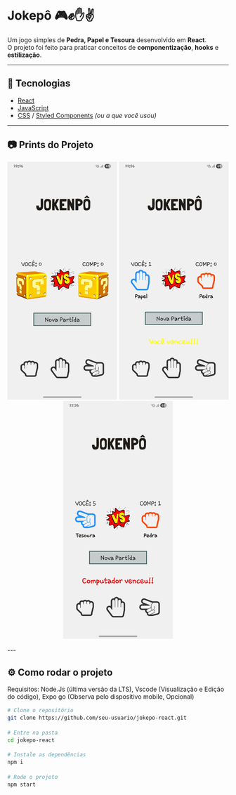 # Jokepô 🎮✊✋✌️

Um jogo simples de **Pedra, Papel e Tesoura** desenvolvido em **React**.  
O projeto foi feito para praticar conceitos de **componentização**, **hooks** e **estilização**.

---

## 🚀 Tecnologias
- [React](https://reactjs.org/)
- [JavaScript](https://developer.mozilla.org/pt-BR/docs/Web/JavaScript)
- [CSS](https://developer.mozilla.org/pt-BR/docs/Web/CSS) / [Styled Components](https://styled-components.com/) *(ou a que você usou)*

---

## 📷 Prints do Projeto

<p align="center">
  <img src="./prints/inicial.jpg" width="250"/>
  <img src="./prints/vencedor_jg.jpg" width="250"/>
  <img src="./prints/vencedor_com.jpg" width="250"/>
</p>
---

## ⚙️ Como rodar o projeto

Requisitos: Node.Js (última versão da LTS), Vscode (Visualização e Edição do código), Expo go (Observa pelo dispositivo mobile, Opcional)

```bash
# Clone o repositório
git clone https://github.com/seu-usuario/jokepo-react.git

# Entre na pasta
cd jokepo-react

# Instale as dependências
npm i

# Rode o projeto
npm start
